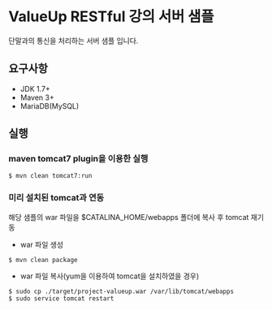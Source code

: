 # ValueUp RESTful 강의 서버 샘플
단말과의 통신을 처리하는 서버 샘플 입니다.

## 요구사항  
- JDK 1.7+
- Maven 3+
- MariaDB(MySQL)

## 실행
### maven tomcat7 plugin을 이용한 실행
```
$ mvn clean tomcat7:run
```

### 미리 설치된 tomcat과 연동
해당 샘플의 war 파일을 $CATALINA_HOME/webapps 폴더에 복사 후 tomcat 재기동

- war 파일 생성  
```
$ mvn clean package
```
- war 파일 복사(yum을 이용하여 tomcat을 설치하였을 경우)  
```
$ sudo cp ./target/project-valueup.war /var/lib/tomcat/webapps
$ sudo service tomcat restart
```
